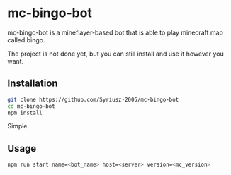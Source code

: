 # mc-bingo-bot

mc-bingo-bot is a mineflayer-based bot that is able to play minecraft map called bingo.

The project is not done yet, but you can still install and use it however you want.

## Installation

```bash
git clone https://github.com/Syriusz-2005/mc-bingo-bot
cd mc-bingo-bot
npm install
```

Simple.

## Usage

```bash
npm run start name=<bot_name> host=<server> version=<mc_version>
```